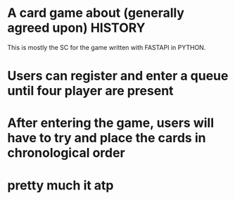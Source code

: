 # A card game about (generally agreed upon) HISTORY
This is mostly the SC for the game written with FASTAPI in PYTHON.
# Users can register and enter a queue until four player are present
# After entering the game, users will have to try and place the cards in chronological order
# pretty much it atp
